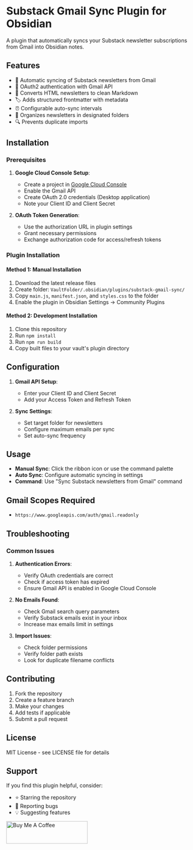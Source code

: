 # Substack Gmail Sync Plugin for Obsidian

A plugin that automatically syncs your Substack newsletter subscriptions from Gmail into Obsidian notes.

## Features

- 🔄 Automatic syncing of Substack newsletters from Gmail
- 📧 OAuth2 authentication with Gmail API
- 📝 Converts HTML newsletters to clean Markdown
- 🏷️ Adds structured frontmatter with metadata
- ⏰ Configurable auto-sync intervals
- 📁 Organizes newsletters in designated folders
- 🔍 Prevents duplicate imports

## Installation

### Prerequisites

1. **Google Cloud Console Setup**:
   - Create a project in [Google Cloud Console](https://console.cloud.google.com/)
   - Enable the Gmail API
   - Create OAuth 2.0 credentials (Desktop application)
   - Note your Client ID and Client Secret

2. **OAuth Token Generation**:
   - Use the authorization URL in plugin settings
   - Grant necessary permissions
   - Exchange authorization code for access/refresh tokens

### Plugin Installation

#### Method 1: Manual Installation

1. Download the latest release files
2. Create folder: `VaultFolder/.obsidian/plugins/substack-gmail-sync/`
3. Copy `main.js`, `manifest.json`, and `styles.css` to the folder
4. Enable the plugin in Obsidian Settings → Community Plugins

#### Method 2: Development Installation

1. Clone this repository
2. Run `npm install`
3. Run `npm run build`
4. Copy built files to your vault's plugin directory

## Configuration

1. **Gmail API Setup**:
   - Enter your Client ID and Client Secret
   - Add your Access Token and Refresh Token
   
2. **Sync Settings**:
   - Set target folder for newsletters
   - Configure maximum emails per sync
   - Set auto-sync frequency

## Usage

- **Manual Sync**: Click the ribbon icon or use the command palette
- **Auto Sync**: Configure automatic syncing in settings
- **Command**: Use "Sync Substack newsletters from Gmail" command

## Gmail Scopes Required

- `https://www.googleapis.com/auth/gmail.readonly`

## Troubleshooting

### Common Issues

1. **Authentication Errors**:
   - Verify OAuth credentials are correct
   - Check if access token has expired
   - Ensure Gmail API is enabled in Google Cloud Console

2. **No Emails Found**:
   - Check Gmail search query parameters
   - Verify Substack emails exist in your inbox
   - Increase max emails limit in settings

3. **Import Issues**:
   - Check folder permissions
   - Verify folder path exists
   - Look for duplicate filename conflicts

## Contributing

1. Fork the repository
2. Create a feature branch
3. Make your changes
4. Add tests if applicable
5. Submit a pull request

## License

MIT License - see LICENSE file for details

## Support

If you find this plugin helpful, consider:
- ⭐ Starring the repository
- 🐛 Reporting bugs
- 💡 Suggesting features

<a href="https://www.buymeacoffee.com/prolixor" target="_blank">
  <img src="https://cdn.buymeacoffee.com/buttons/v2/default-blue.png" 
       alt="Buy Me A Coffee" 
       style="height: 60px !important;width: 217px !important;" />
</a>
